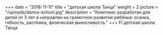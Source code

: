 +++
date = "2018-11-11"
title = "детская школа Танца"
weight = 2
picture = "/uploads/dance-school.jpg"
description = "Комплекс разработан для детей от 3 лет и направлен на грамотное развитие ребёнка: осанка, гибкость, растяжка, физическая выносливость."
+++
FI
детская школа Танца

